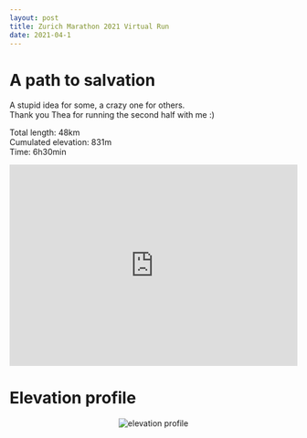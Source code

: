 ```yaml
---
layout: post
title: Zurich Marathon 2021 Virtual Run
date: 2021-04-1
---
```


# A path to salvation

A stupid idea for some, a crazy one for others.<br />
Thank you Thea for running the second half with me :)

Total length: 48km <br />
Cumulated elevation: 831m <br />
Time: 6h30min <br />


<div class="map-responsive">
<iframe src="https://www.google.com/maps/d/embed?mid=1PnUUjPr-AfY5bNqy5iI3z-7_RNkbR4FY" width="640" height="480"></iframe>
</div>

# Elevation profile

<div class="img-responsive">
<img src="{{site.baseurl}}/assets/elevation_profile.svg" alt="elevation profile" />
</div>

<style>
.map-responsive{
  overflow:hidden;
  padding-bottom:70%;
  position:relative;
  height:0;
  margin-bottom: 1.5em;
}
.map-responsive iframe{
  left:0;
  top:0;
  height:100%;
  width:100%;
  position:absolute;
  border:none;
}
.img-responsive{
  max-width: 100%;
  height: auto;
  text-align:center;
  overflow:hidden;
}
img {
    max-width: 100%;
    height: auto;
    margin-right: 0%;
}
</style>



